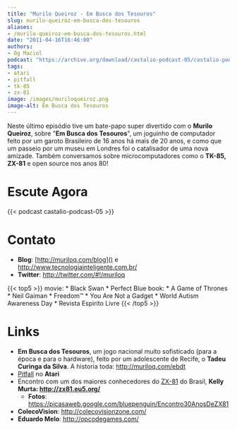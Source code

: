 ```yaml
---
title: "Murilo Queiroz - Em Busca dos Tesouros"
slug: murilo-queiroz-em-busca-dos-tesouros
aliases:
- /murilo-queiroz-em-busca-dos-tesouros.html
date: "2011-04-16T16:46:00"
authors:
- Og Maciel
podcast: "https://archive.org/download/castalio-podcast-05/castalio-podcast-05.mp3"
tags:
- atari
- pitfall
- tk-85
- zx-81
image: /images/muriloqueiroz.png
image-alt: Em Busca dos Tesouros
---
```


Neste último episódio tive um bate-papo super divertido com o **Murilo
Queiroz**, sobre \"**Em Busca dos Tesouros**\", um joguinho de
computador feito por um garoto Brasileiro de 16 anos há mais de 20 anos,
e como que um passeio por um museu em Londres foi o catalisador de uma
nova amizade. Também conversamos sobre microcomputadores como o **TK-85,
ZX-81** e open source nos anos 80!

# Escute Agora

{{< podcast castalio-podcast-05 >}}

# Contato

- **Blog**: [http://muriloq.com/blog]() e
    <http://www.tecnologiainteligente.com.br/>
- **Twitter**: <http://twitter.com/#!/muriloq>

{{< top5 >}}
movie:
    * Black Swan
    * Perfect Blue
book:
    * A Game of Thrones
    * Neil Gaiman
    * Freedom™
    * You Are Not a Gadget
    * World Autism Awareness Day
    * Revista Espirito Livre
{{< /top5 >}}

# Links

- **Em Busca dos Tesouros**, um jogo nacional muito sofisticado (para
  a época e para o hardware), feito por um adolescente de Recife, o
  **Tadeu Curinga da Silva**. A historia toda:
  <http://muriloq.com/ebdt>
- [Pitfall](https://secure.wikimedia.org/wikipedia/pt/wiki/Pitfall!)
  no **Atari**
- Encontro com um dos maiores conhecedores do
  [ZX-81](https://secure.wikimedia.org/wikipedia/pt/wiki/Sinclair_ZX81)
  do Brasil, **Kelly Murta: http://zx81.eu5.org/**
  -   **Fotos**:
      <https://picasaweb.google.com/bluepenguin/Encontro30AnosDeZX81>
- **ColecoVision**: http://colecovisionzone.com/
- **Eduardo Melo**: <http://opcodegames.com/>
